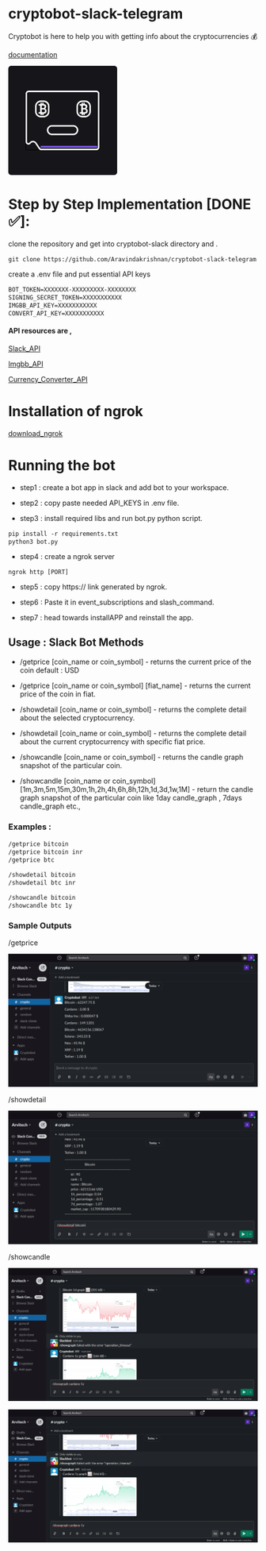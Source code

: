 # cryptobot-slack-telegram

Cryptobot is here to help you with getting info about the cryptocurrencies 💰

[documentation](https://cryptobotdocs.netlify.app/)

![logo_.png](https://github.com/Aravindakrishnan/cryptobot-slack-telegram/blob/main/doc/icon/logo_.png)

# Step by Step Implementation [DONE ✅]:

clone the repository and get into cryptobot-slack directory and .

```
git clone https://github.com/Aravindakrishnan/cryptobot-slack-telegram
```

create a .env file and put essential API keys

```
BOT_TOKEN=XXXXXXX-XXXXXXXXX-XXXXXXXX
SIGNING_SECRET_TOKEN=XXXXXXXXXXX
IMGBB_API_KEY=XXXXXXXXXXX
CONVERT_API_KEY=XXXXXXXXXXX
```

#### API resources are ,

[Slack_API](https://api.slack.com/)

[Imgbb_API](https://api.imgbb.com/)

[Currency_Converter_API](https://free.currencyconverterapi.com/free-api-key)

# Installation of ngrok

[download_ngrok](https://ngrok.com/download)

# Running the bot

* step1 : create a bot app in slack and add bot to your workspace.

* step2 : copy paste needed API_KEYS in .env file.

* step3 : install required libs and run bot.py python script.

```
pip install -r requirements.txt
python3 bot.py
```

* step4 : create a ngrok server

```
ngrok http [PORT]
```

* step5 : copy https:// link generated by ngrok.

* step6 : Paste it in event_subscriptions and slash_command.

* step7 : head towards installAPP and reinstall the app.

## Usage : Slack Bot Methods 

- /getprice [coin_name or coin_symbol] - returns the current price of the coin default : USD
- /getprice [coin_name or coin_symbol] [fiat_name] - returns the current price of the coin in fiat.

- /showdetail [coin_name or coin_symbol] - returns the complete detail about the selected cryptocurrency.
- /showdetail [coin_name or coin_symbol] - returns the complete detail about the current cryptocurrency with specific fiat price.

- /showcandle [coin_name or coin_symbol] - returns the candle graph snapshot of the particular coin.
- /showcandle [coin_name or coin_symbol] [1m,3m,5m,15m,30m,1h,2h,4h,6h,8h,12h,1d,3d,1w,1M] - return the candle graph snapshot of the particular coin like 1day candle_graph , 7days candle_graph etc.,

### Examples :

```
/getprice bitcoin
/getprice bitcoin inr
/getprice btc
```

```
/showdetail bitcoin
/showdetail btc inr
```

```
/showcandle bitcoin
/showcandle btc 1y
```

### Sample Outputs

/getprice

![getprice.png](https://github.com/Aravindakrishnan/cryptobot-slack-telegram/blob/main/doc/images/getprice.png)

/showdetail

![showdetail.png](https://github.com/Aravindakrishnan/cryptobot-slack-telegram/blob/main/doc/images/showdetail.png)

/showcandle 

![showdetail01.png](https://github.com/Aravindakrishnan/cryptobot-slack-telegram/blob/main/doc/images/showgraph01.png)

![showdetail02.png](https://github.com/Aravindakrishnan/cryptobot-slack-telegram/blob/main/doc/images/showgraph02.png)